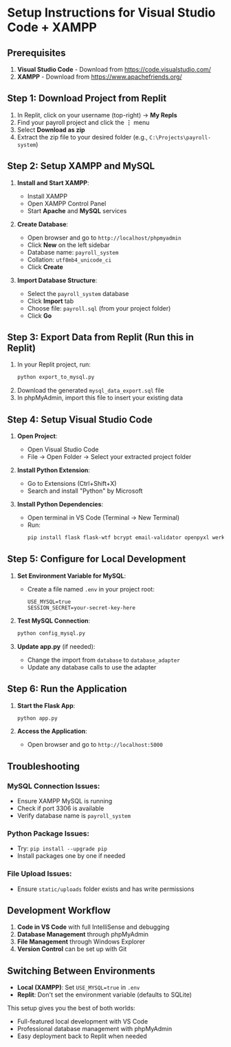 
# Setup Instructions for Visual Studio Code + XAMPP

## Prerequisites
1. **Visual Studio Code** - Download from https://code.visualstudio.com/
2. **XAMPP** - Download from https://www.apachefriends.org/

## Step 1: Download Project from Replit

1. In Replit, click on your username (top-right) → **My Repls**
2. Find your payroll project and click the **⋮** menu
3. Select **Download as zip**
4. Extract the zip file to your desired folder (e.g., `C:\Projects\payroll-system`)

## Step 2: Setup XAMPP and MySQL

1. **Install and Start XAMPP**:
   - Install XAMPP
   - Open XAMPP Control Panel
   - Start **Apache** and **MySQL** services

2. **Create Database**:
   - Open browser and go to `http://localhost/phpmyadmin`
   - Click **New** on the left sidebar
   - Database name: `payroll_system`
   - Collation: `utf8mb4_unicode_ci`
   - Click **Create**

3. **Import Database Structure**:
   - Select the `payroll_system` database
   - Click **Import** tab
   - Choose file: `payroll.sql` (from your project folder)
   - Click **Go**

## Step 3: Export Data from Replit (Run this in Replit)

1. In your Replit project, run:
   ```bash
   python export_to_mysql.py
   ```
2. Download the generated `mysql_data_export.sql` file
3. In phpMyAdmin, import this file to insert your existing data

## Step 4: Setup Visual Studio Code

1. **Open Project**:
   - Open Visual Studio Code
   - File → Open Folder → Select your extracted project folder

2. **Install Python Extension**:
   - Go to Extensions (Ctrl+Shift+X)
   - Search and install "Python" by Microsoft

3. **Install Python Dependencies**:
   - Open terminal in VS Code (Terminal → New Terminal)
   - Run:
     ```bash
     pip install flask flask-wtf bcrypt email-validator openpyxl werkzeug cryptography flask-limiter bleach qrcode pillow mysql-connector-python
     ```

## Step 5: Configure for Local Development

1. **Set Environment Variable for MySQL**:
   - Create a file named `.env` in your project root:
     ```
     USE_MYSQL=true
     SESSION_SECRET=your-secret-key-here
     ```

2. **Test MySQL Connection**:
   ```bash
   python config_mysql.py
   ```

3. **Update app.py** (if needed):
   - Change the import from `database` to `database_adapter`
   - Update any database calls to use the adapter

## Step 6: Run the Application

1. **Start the Flask App**:
   ```bash
   python app.py
   ```

2. **Access the Application**:
   - Open browser and go to `http://localhost:5000`

## Troubleshooting

### MySQL Connection Issues:
- Ensure XAMPP MySQL is running
- Check if port 3306 is available
- Verify database name is `payroll_system`

### Python Package Issues:
- Try: `pip install --upgrade pip`
- Install packages one by one if needed

### File Upload Issues:
- Ensure `static/uploads` folder exists and has write permissions

## Development Workflow

1. **Code in VS Code** with full IntelliSense and debugging
2. **Database Management** through phpMyAdmin
3. **File Management** through Windows Explorer
4. **Version Control** can be set up with Git

## Switching Between Environments

- **Local (XAMPP)**: Set `USE_MYSQL=true` in `.env`
- **Replit**: Don't set the environment variable (defaults to SQLite)

This setup gives you the best of both worlds:
- Full-featured local development with VS Code
- Professional database management with phpMyAdmin
- Easy deployment back to Replit when needed
